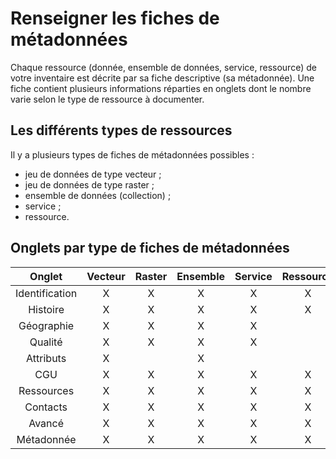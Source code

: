 # Renseigner les fiches de métadonnées

Chaque ressource (donnée, ensemble de données, service, ressource) de votre inventaire est décrite par sa fiche descriptive (sa métadonnée). Une fiche contient plusieurs informations réparties en onglets dont le nombre varie selon le type de ressource à documenter.

## Les différents types de ressources

Il y a plusieurs types de fiches de métadonnées possibles :
* jeu de données de type vecteur ;
* jeu de données de type raster ;
* ensemble de données (collection) ;
* service ;
* ressource.

## Onglets par type de fiches de métadonnées

| Onglet          | Vecteur | Raster  | Ensemble | Service | Ressource | Queue d'URL      |
|:---------------:|:-------:|:-------:|:--------:|:-------:|:---------:|:----------------:|
| Identification  | X       | X       | X        | X       | X         | /identification  |
| Histoire        | X       | X       | X        | X       | X         | /history         |
| Géographie      | X       | X       | X        | X       |           | /geography       |
| Qualité         | X       | X       | X        | X       |           | /quality         |
| Attributs       | X       |         | X        |         |           | /attributes      |
| CGU             | X       | X       | X        | X       | X         | /constraints     |
| Ressources      | X       | X       | X        | X       | X         | /resources       |
| Contacts        | X       | X       | X        | X       | X         | /contacts        |
| Avancé          | X       | X       | X        | X       | X         | /advanced        |
| Métadonnée      | X       | X       | X        | X       | X         | /metadata        |



